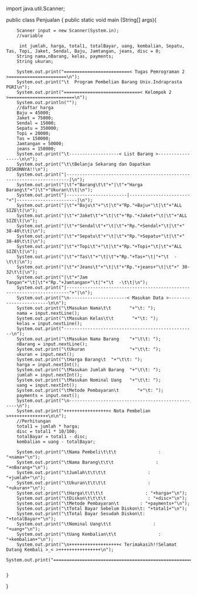 import java.util.Scanner;

public class Penjualan
{
        public static void main (String[] args){

        Scanner input = new Scanner(System.in);
        //variable

         int jumlah, harga, total1, totalBayar, uang, kembalian, Sepatu, Tas, Topi, Jaket, Sendal, Baju, Jamtangan, jeans, disc = 0;
        String nama,nBarang, kelas, payments;
        String ukuran;
        
        System.out.print("=========================< Tugas Pemrograman 2 >======================\n");
        System.out.print("\t  Program Pembelian Barang Univ.Indraprasta PGRI\n");
        System.out.print("=============================< Kelompok 2 >=========================\n");
        System.out.println("");
        //daftar harga
        Baju = 45000;
        Jaket = 75000;
        Sendal = 15000;
        Sepatu = 350000;
        Topi = 20000;
        Tas = 150000;
        Jamtangan = 50000;
        jeans = 150000;
        System.out.print("\t-------------------< List Barang >-----------------\n\n");
        System.out.print("\t\tBelanja Sekarang dan Dapatkan DISKONNYA!!\n");
        System.out.print("|-----------------------------------------------------------------------|\n");
        System.out.print("|\t"+"Barang\t\t"+"|\t"+"Harga Barang\t"+"|\t"+"Ukuran\t\t|\n");
        System.out.print("|-----------------------|-----------------------"+"|-----------------------|\n");
        System.out.print("|\t"+"Baju\t"+"\t|\t"+"Rp."+Baju+"\t|\t"+"ALL SIZE\t|\n");
        System.out.print("|\t"+"Jaket\t"+"\t|\t"+"Rp."+Jaket+"\t|\t"+"ALL SIZE\t|\n");
        System.out.print("|\t"+"Sendal\t"+"\t|\t"+"Rp."+Sendal+"\t|\t"+" 38-40\t\t|\n");
        System.out.print("|\t"+"Sepatu\t"+"\t|\t"+"Rp."+Sepatu+"\t|\t"+" 38-40\t\t|\n");
        System.out.print("|\t"+"Topi\t"+"\t|\t"+"Rp."+Topi+"\t|\t"+"ALL SIZE\t|\n");
        System.out.print("|\t"+"Tas\t"+"\t|\t"+"Rp."+Tas+"\t|"+"\t  -\t\t|\n");
        System.out.print("|\t"+"Jeans\t"+"\t|\t"+"Rp."+jeans+"\t|\t"+" 30-32\t\t|\n");
        System.out.print("|\t"+"Jam Tangan"+"\t|\t"+"Rp."+Jamtangan+"\t|"+"\t  -\t\t|\n");
        System.out.print("|-----------------------------------------------------------------------"+"|\n");
        System.out.print("\n----------------------< Masukan Data >------------------------\n\n");
        System.out.print("\tMasukan Nama\t\t       "+"\t: ");
        nama = input.nextLine();
        System.out.print("\tMasukan Kelas\t\t       "+"\t: ");
        kelas = input.nextLine();
        System.out.print("--------------------------------------------------\n");
        System.out.print("\tMasukan Nama Barang    "+"\t\t: ");
        nBarang = input.nextLine();
        System.out.print("\tUkuran                 "+"\t\t: ");
        ukuran = input.next();
        System.out.print("\tHarga Barang\t  "+"\t\t: ");
        harga = input.nextInt();
        System.out.print("\tMasukan Jumlah Barang  "+"\t\t: ");
        jumlah = input.nextInt(); 
        System.out.print("\tMasukan Nominal Uang   "+"\t\t: ");
        uang = input.nextInt();
        System.out.print("\tMetode Pembayaran\t       "+"\t: ");
        payments = input.next();
        System.out.print("\n--------------------------------------------------\n");
        System.out.print("+++++++++++++++++< Nota Pembelian >+++++++++++++++\n\n");
        //Perhitungan
        total1 = jumlah * harga;
        disc = total1 * 10/100;
        totalBayar = total1 - disc;
        kembalian = uang - totalBayar;
        
        System.out.print("\tNama Pembeli\t\t\t                : "+nama+"\n");
        System.out.print("\tNama Barang\t\t\t                : "+nBarang+"\n");
        System.out.print("\tJumlah\t\t\t\t                : "+jumlah+"\n");
        System.out.print("\tUkuran\t\t\t\t                : "+ukuran+"\n");
        System.out.print("\tHarga\t\t\t\t                : "+harga+"\n");
        System.out.print("\tDiskon\t\t\t\t                : "+disc+"\n");
        System.out.print("\tMetode Pembayaran\t        : "+payments+"\n");
        System.out.print("\tTotal Bayar Sebelum Diskon\t: "+total1+"\n");
        System.out.print("\tTotal Bayar Sesudah Diskon\t: "+totalBayar+"\n");
        System.out.print("\tNominal Uang\t\t                : "+uang+"\n");
        System.out.print("\tUang Kembalian\t\t                : "+kembalian+"\n");
        System.out.print("\n+++++++++++++++++++< Terimakasih!!Selamat Datang Kembali >_< >++++++++++++++++\n");
        System.out.print("==================================================================================");
        
        
    }
}
